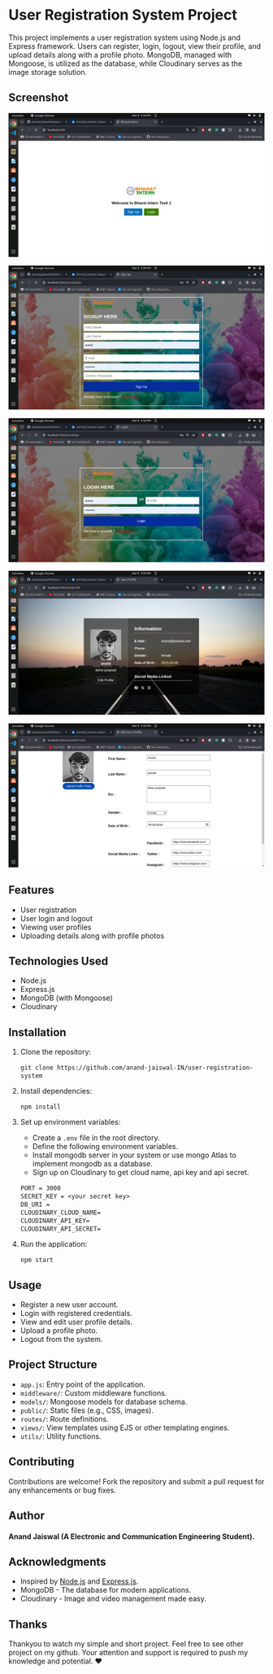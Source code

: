 # User Registration System Project

This project implements a user registration system using Node.js and Express framework. Users can register, login, logout, view their profile, and upload details along with a profile photo. MongoDB, managed with Mongoose, is utilized as the database, while Cloudinary serves as the image storage solution.

## Screenshot

![App screenshot 1](./screenshot/app_screenshot1.png)

![App screenshot 2](./screenshot/app_screenshot2.png)

![App screenshot 3](./screenshot/app_screenshot3.png)

![App screenshot 4](./screenshot/app_screenshot4.png)

![App screenshot 5](./screenshot/app_screenshot5.png)
## Features

- User registration
- User login and logout
- Viewing user profiles
- Uploading details along with profile photos

## Technologies Used

- Node.js
- Express.js
- MongoDB (with Mongoose)
- Cloudinary

## Installation

1. Clone the repository:

   ```
   git clone https://github.com/anand-jaiswal-IN/user-registration-system
   ```

2. Install dependencies:

   ```
   npm install
   ```

3. Set up environment variables:

    - Create a `.env` file in the root directory.
    - Define the following environment variables.
   - Install mongodb server in your system or use mongo Atlas to implement mongodb as a database.
   - Sign up on Cloudinary to get cloud name, api key and api secret.
    ```
    PORT = 3000
    SECRET_KEY = <your secret key>
    DB_URI =
    CLOUDINARY_CLOUD_NAME=
    CLOUDINARY_API_KEY=
    CLOUDINARY_API_SECRET=
    ```

4. Run the application:

   ```
   npm start
   ```

## Usage

- Register a new user account.
- Login with registered credentials.
- View and edit user profile details.
- Upload a profile photo.
- Logout from the system.

## Project Structure

- `app.js`: Entry point of the application.
- `middleware/`: Custom middleware functions.
- `models/`: Mongoose models for database schema.
- `public/`: Static files (e.g., CSS, images).
- `routes/`: Route definitions.
- `views/`: View templates using EJS or other templating engines.
- `utils/`: Utility functions.

## Contributing

Contributions are welcome! Fork the repository and submit a pull request for any enhancements or bug fixes.

## Author

#### Anand Jaiswal (A Electronic and Communication Engineering Student).

## Acknowledgments

- Inspired by [Node.js](https://nodejs.org/) and [Express.js](https://expressjs.com/).
- MongoDB - The database for modern applications.
- Cloudinary - Image and video management made easy.

## Thanks 
Thankyou to watch my simple and short project. Feel free to see other project on my github. Your attention and support is required to push my knowledge and potential. ❤️